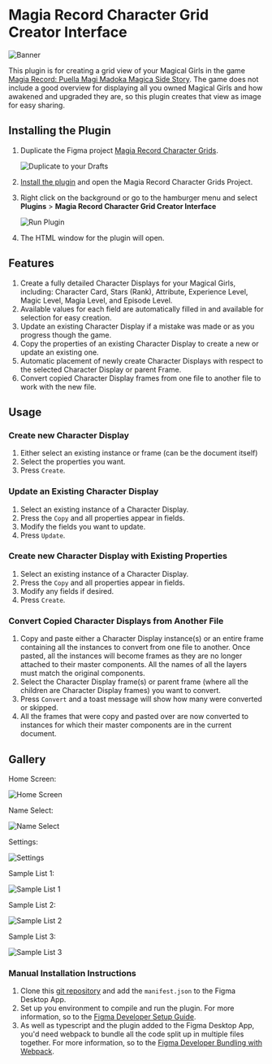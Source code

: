 # Magia Record Character Grid Creator Interface

![Banner](https://raw.githubusercontent.com/Leochan6/figma-magireco/master/readme/Banner.png)

This plugin is for creating a grid view of your Magical Girls in the game [Magia Record: Puella Magi Madoka Magica Side Story](https://magiarecord-en.com/). The game does not include a good overview for displaying all you owned Magical Girls and how awakened and upgraded they are, so this plugin creates that view as image for easy sharing.

## Installing the Plugin
1. Duplicate the Figma project [Magia Record Character Grids](https://www.figma.com/file/jcgWY0YGzPbAwBp47LV3oL/Magia-Record-Character-Grids). 

    ![Duplicate to your Drafts](https://raw.githubusercontent.com/Leochan6/figma-magireco/master/readme/DuplicateToDrafts.png)

2. [Install the plugin](https://www.figma.com/c/plugin/764389386376321679/Magia-Record-Character-Grid-Creator-Interface) and open the Magia Record Character Grids Project.
3. Right click on the background or go to the hamburger menu and select **Plugins** > **Magia Record Character Grid Creator Interface**

    ![Run Plugin](https://raw.githubusercontent.com/Leochan6/figma-magireco/master/readme/RunPlugin.png)

4. The HTML window for the plugin will open.

## Features
1. Create a fully detailed Character Displays for your Magical Girls, including: Character Card, Stars (Rank), Attribute, Experience Level, Magic Level, Magia Level, and Episode Level.
2. Available values for each field are automatically filled in and available for selection for easy creation.
3. Update an existing Character Display if a mistake was made or as you progress though the game.
4. Copy the properties of an existing Character Display to create a new or update an existing one.
5. Automatic placement of newly create Character Displays with respect to the selected Character Display or parent Frame.
6. Convert copied Character Display frames from one file to another file to work with the new file.

## Usage

### Create new Character Display
1. Either select an existing instance or frame (can be the document itself)
2. Select the properties you want.
3. Press `Create`.

### Update an Existing Character Display
1. Select an existing instance of a Character Display.
2. Press the `Copy` and all properties appear in fields.
3. Modify the fields you want to update.
3. Press `Update`. 

### Create new Character Display with Existing Properties
1. Select an existing instance of a Character Display.
2. Press the `Copy` and all properties appear in fields.
3. Modify any fields if desired.
4. Press `Create`.

### Convert Copied Character Displays from Another File
1. Copy and paste either a Character Display instance(s) or an entire frame containing all the instances to convert from one file to another. Once pasted, all the instances will become frames as they are no longer attached to their master components. All the names of all the layers must match the original components.
2. Select the Character Display frame(s) or parent frame (where all the children are Character Display frames) you want to convert.
3. Press `Convert` and a toast message will show how many were converted or skipped.
4. All the frames that were copy and pasted over are now converted to instances for which their master components are in the current document. 

## Gallery
Home Screen:

![Home Screen](https://raw.githubusercontent.com/Leochan6/figma-magireco/master/readme/Home.png)

Name Select:

![Name Select](https://raw.githubusercontent.com/Leochan6/figma-magireco/master/readme/SelectName.png)

Settings:

![Settings](https://raw.githubusercontent.com/Leochan6/figma-magireco/master/readme/Settings.png)

Sample List 1:

![Sample List 1](https://raw.githubusercontent.com/Leochan6/figma-magireco/master/readme/SampleList1.png)

Sample List 2:

![Sample List 2](https://raw.githubusercontent.com/Leochan6/figma-magireco/master/readme/SampleList2.png)

Sample List 3:

![Sample List 3](https://raw.githubusercontent.com/Leochan6/figma-magireco/master/readme/SampleList3.png)


### Manual Installation Instructions

1. Clone this [git repository](https://github.com/Leochan6/figma-magireco) and add the `manifest.json` to the Figma Desktop App.
2. Set up you environment to compile and run the plugin. For more information, so to the [Figma Developer Setup Guide](https://www.figma.com/plugin-docs/setup/).
3. As well as typescript and the plugin added to the Figma Desktop App, you'd need webpack to bundle all the code split up in multiple files together. For more information, so to the [Figma Developer Bundling with Webpack](https://www.figma.com/plugin-docs/bundling-webpack/).